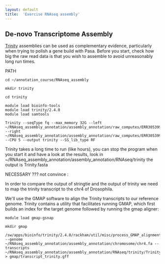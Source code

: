 ```yaml
---
layout: default
title:  'Exercise RNAseq assembly'
---
```


## De-novo Transcriptome Assembly

[Trinity](https://github.com/trinityrnaseq/trinityrnaseq/wiki) assemblies can be used as complementary evidence, particularly when trying to polish a gene build with Pasa. Before you start, check how big the raw read data is that you wish to assemble to avoid unreasonably long run times.


PATH

```
cd ~/annotation_course/RNAseq_assembly

mkdir trinity

cd trinity

module load bioinfo-tools
module load trinity/2.4.0
module load samtools

Trinity --seqType fq --max_memory 32G --left ~/RNAseq_assembly_annotation/assembly_annotation/raw_computes/ERR305399_1.fastq.gz --right ~/RNAseq_assembly_annotation/assembly_annotation/raw_computes/ERR305399_2.fastq.gz --CPU 5 --output trinity --SS_lib_type RF
```

Trinity takes a long time to run (like hours), you can stop the program when you start it and have a look at the results, look in ~/RNAseq_assembly_annotation/assembly_annotation/RNAseq/trinity the output is Trinity.fasta


NECESSARY ???  not convince :

In order to compare the output of stringtie and the output of trinity we need to map the trinity transcript to the chr4 of Drosophila.

We'll use the GMAP software to align the Trinity transcripts to our reference genome. Trinity contains a utility that facilitates running GMAP, which first builds an index for the target genome followed by running the gmap aligner:

```
module load gmap-gsnap

mkdir gmap

/sw/apps/bioinfo/trinity/2.4.0/rackham/util/misc/process_GMAP_alignments_gff3_chimeras_ok.pl --genome ~/RNAseq_assembly_annotation/assembly_annotation/chromosome/chr4.fa --transcripts ~/RNAseq_assembly_annotation/assembly_annotation/RNAseq/trinity/Trinity.fasta > gmap/transcript_trinity.gff
```
